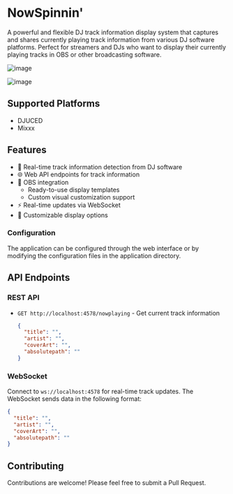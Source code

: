 # NowSpinnin'

A powerful and flexible DJ track information display system that captures and shares currently playing track information from various DJ software platforms. Perfect for streamers and DJs who want to display their currently playing tracks in OBS or other broadcasting software.

![image](https://github.com/user-attachments/assets/4baf02dd-8f63-4e1b-8f52-6aa5eff41d4a)

![image](https://github.com/user-attachments/assets/df7c7611-acae-49a9-ac6e-c7ca1a540736)

## Supported Platforms

- DJUCED
- Mixxx

## Features

- 🎵 Real-time track information detection from DJ software
- 🌐 Web API endpoints for track information
- 🎥 OBS integration
  - Ready-to-use display templates
  - Custom visual customization support
- ⚡ Real-time updates via WebSocket
- 🎨 Customizable display options

### Configuration

The application can be configured through the web interface or by modifying the configuration files in the application directory.

## API Endpoints

### REST API

- `GET http://localhost:4578/nowplaying` - Get current track information
  ```json
  {
    "title": "",
    "artist": "",
    "coverArt": "",
    "absolutepath": ""
  }
  ```

### WebSocket

Connect to `ws://localhost:4578` for real-time track updates. The WebSocket sends data in the following format:

```json
{
  "title": "",
  "artist": "",
  "coverArt": "",
  "absolutepath": ""
}
```

## Contributing

Contributions are welcome! Please feel free to submit a Pull Request.

